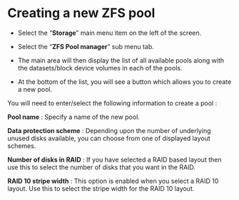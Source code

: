 # Creating a new ZFS pool

- Select the “**Storage**” main menu item on the left of the screen.

- Select the “**ZFS Pool manager**” sub menu tab.



- The main area will then display the list of all available pools along with the datasets/block device volumes in each of the pools.

- At the bottom of the list, you will see a button which allows you to create a new pool.


You will need to enter/select the following information to create a pool :

**Pool name** : Specify a name of the new pool.

**Data protection scheme** : Depending upon the number of underlying unused disks available, you can choose from one of displayed layout schemes.

**Number of disks in RAID** : If you have selected a RAID based layout then use this to select the number of disks that you want in the RAID.

**RAID 10 stripe width** : This option is enabled when you select a RAID 10 layout. Use this to select the stripe width for the RAID 10 layout.